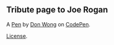 Tribute page to Joe Rogan
-------------------------


A [Pen](https://codepen.io/donbw/pen/rNOOJGz) by [Don Wong](https://codepen.io/donbw) on [CodePen](https://codepen.io).

[License](https://codepen.io/donbw/pen/rNOOJGz/license).